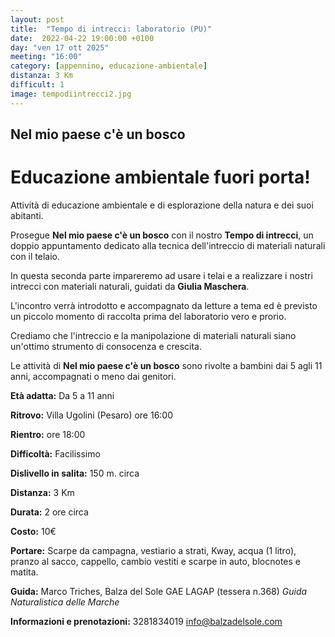 ```yaml
---
layout: post
title:  "Tempo di intrecci: laboratorio (PU)"
date:  2022-04-22 19:00:00 +0100
day: "ven 17 ott 2025"
meeting: "16:00"
category: [appennino, educazione-ambientale]
distanza: 3 Km
difficult: 1
image: tempodiintrecci2.jpg
---
```


## Nel mio paese c'è un bosco

# Educazione ambientale fuori porta! 

Attività di educazione ambientale e di esplorazione della natura e dei suoi abitanti.

Prosegue **Nel mio paese c'è un bosco** con il nostro **Tempo di intrecci**, un doppio appuntamento dedicato alla tecnica dell'intreccio di materiali naturali con il telaio.

In questa seconda parte impareremo ad usare i telai e a realizzare i nostri intrecci con materiali naturali, guidati da **Giulia Maschera**.

L'incontro verrà introdotto e accompagnato da letture a tema ed è previsto un piccolo momento di raccolta prima del laboratorio vero e prorio.

Crediamo che l'intreccio e la manipolazione di materiali naturali siano un'ottimo strumento di consocenza e crescita.

Le attività di **Nel mio paese c'è un bosco** sono rivolte a bambini dai 5 agli 11 anni, accompagnati o meno dai genitori.


**Età adatta:** Da 5 a 11 anni 

**Ritrovo:** Villa Ugolini (Pesaro) ore 16:00 

**Rientro:** ore 18:00

**Difficoltà:** Facilissimo 

**Dislivello in salita:**  150 m. circa

**Distanza:** 3 Km

**Durata:** 2 ore circa

**Costo:** 10€ 

**Portare:** Scarpe da campagna, vestiario a strati, Kway, acqua (1 litro), pranzo al sacco, cappello, cambio vestiti e scarpe in auto, blocnotes e matita. 

**Guida:** Marco Triches, Balza del Sole GAE LAGAP (tessera n.368)
*Guida Naturalistica delle Marche*

**Informazioni e prenotazioni:** 3281834019 info@balzadelsole.com
